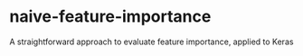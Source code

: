 # naive-feature-importance
A straightforward approach to evaluate feature importance, applied to Keras

